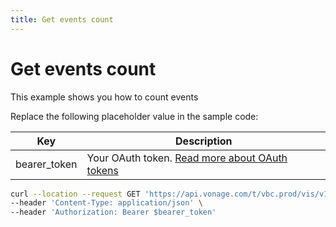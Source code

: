 ```yaml
---
title: Get events count
---
```


# Get events count

This example shows you how to count events

Replace the following placeholder value in the sample code:

| Key | Description |
| --- | ----------- |
| bearer_token      | Your OAuth token. [Read more about OAuth tokens](/concepts/guides/create-an-access-token) |

``` bash
curl --location --request GET 'https://api.vonage.com/t/vbc.prod/vis/v1/self/events/count' \
--header 'Content-Type: application/json' \
--header 'Authorization: Bearer $bearer_token'
```
